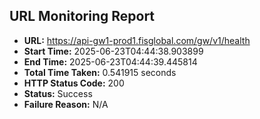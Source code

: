 ## URL Monitoring Report

- **URL:** https://api-gw1-prod1.fisglobal.com/gw/v1/health
- **Start Time:** 2025-06-23T04:44:38.903899
- **End Time:** 2025-06-23T04:44:39.445814
- **Total Time Taken:** 0.541915 seconds
- **HTTP Status Code:** 200
- **Status:** Success
- **Failure Reason:** N/A

